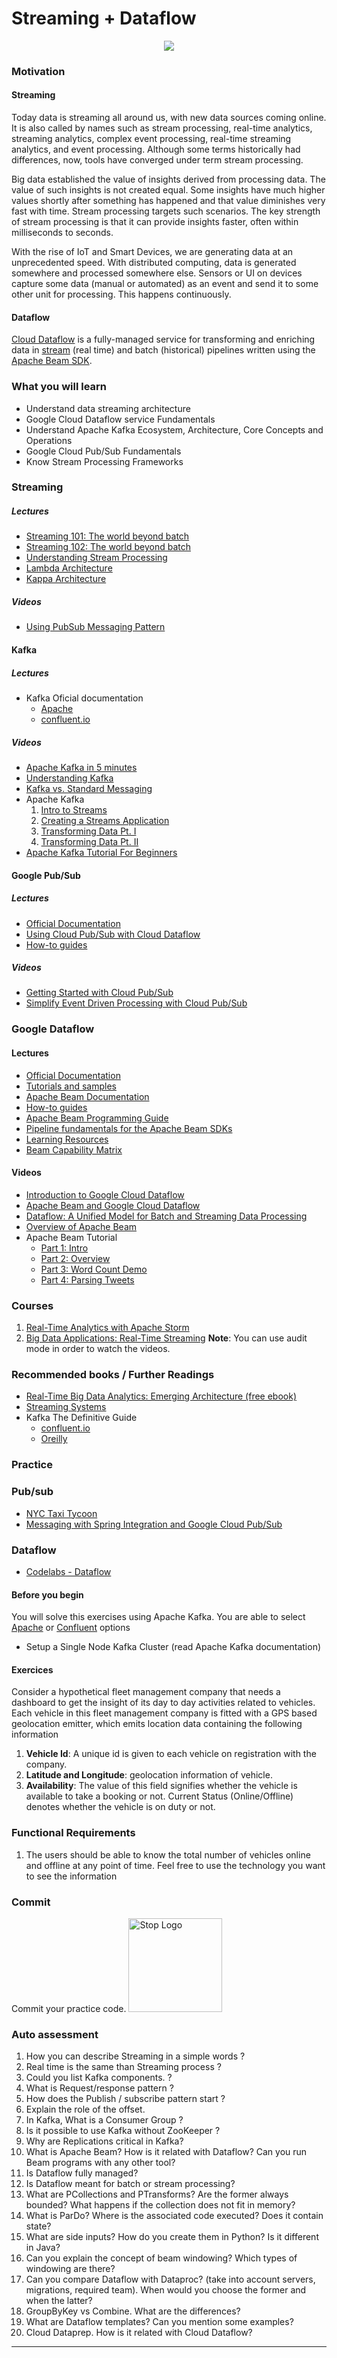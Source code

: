 # Streaming + Dataflow

  

<p align="center">

<img src="../assets/streaming_dataflow.png">

</p>

  

### Motivation ###
#### Streaming ####
Today data is streaming all around us, with new data sources coming online.
It is also called by names such as stream processing, real-time analytics, streaming analytics, complex event processing, real-time streaming analytics, and event processing. Although some terms historically had differences, now, tools have converged under term stream processing.

Big data established the value of insights derived from processing data. The value of such insights is not created equal. Some insights have much higher values shortly after something has happened and that value diminishes very fast with time. Stream processing targets such scenarios. The key strength of stream processing is that it can provide insights faster, often within milliseconds to seconds.

With the rise of IoT and Smart Devices, we are generating data at an unprecedented speed. With distributed computing, data is generated somewhere and processed somewhere else. Sensors or UI on devices capture some data (manual or automated) as an event and send it to some other unit for processing. This happens continuously.

#### Dataflow ####
[Cloud Dataflow](https://cloud.google.com/dataflow/) is a fully-managed service for transforming and enriching data in [stream](https://cloud.google.com/solutions/big-data/stream-analytics/) (real time) and batch (historical) pipelines written using the [Apache Beam SDK](https://beam.apache.org/).

### What you will learn ###
* Understand data streaming architecture
* Google Cloud Dataflow service Fundamentals
* Understand Apache Kafka Ecosystem, Architecture, Core Concepts and Operations
* Google Cloud Pub/Sub Fundamentals
* Know Stream Processing Frameworks 

### Streaming ###
##### Lectures ####
* [Streaming 101: The world beyond batch](https://www.oreilly.com/ideas/the-world-beyond-batch-streaming-101)
* [Streaming 102: The world beyond batch](https://www.oreilly.com/ideas/the-world-beyond-batch-streaming-102)
* [Understanding Stream Processing](readings/dzone-refcard265-streamprocessing-0523.pdf)
* [Lambda Architecture](http://lambda-architecture.net/)
* [Kappa Architecture](https://milinda.pathirage.org/kappa-architecture.com/)
##### Videos ####
* [Using PubSub Messaging Pattern](https://www.youtube.com/watch?v=gWUcW5OXTxk)

#### Kafka ###
##### Lectures ###
* Kafka Oficial documentation
	* [Apache](https://kafka.apache.org/documentation/)
	* [confluent.io](https://docs.confluent.io/current/)
##### Videos ###
* [Apache Kafka in 5 minutes](https://www.youtube.com/watch?v=PzPXRmVHMxI)
* [Understanding Kafka](https://www.youtube.com/watch?v=k-7lz6Ex354)
* [Kafka vs. Standard Messaging](https://www.youtube.com/watch?v=lwMjjTT1Q-Q&t=6s)
* Apache Kafka
	1. [Intro to Streams](https://www.youtube.com/watch?v=Z3JKCLG3VP4&t=198s)
	2. [Creating a Streams Application](https://www.youtube.com/watch?v=LxxeXI1mPKo)
	3. [Transforming Data Pt. I](https://www.youtube.com/watch?v=7JYEEx7SBuE)
	4. [Transforming Data Pt. II](https://www.youtube.com/watch?v=3kJgYIkAeHs)
* [Apache Kafka Tutorial For Beginners](https://www.youtube.com/watch?v=U4y2R3v9tlY)

#### Google Pub/Sub ###
##### Lectures ###
* [Official Documentation](https://cloud.google.com/pubsub/docs/)
* [Using Cloud Pub/Sub with Cloud Dataflow](https://cloud.google.com/pubsub/docs/pubsub-dataflow)
* [How-to guides](https://cloud.google.com/pubsub/docs/how-to)
##### Videos ###
* [Getting Started with Cloud Pub/Sub](https://www.youtube.com/watch?v=pU1zA-DMlWk)
* [Simplify Event Driven Processing with Cloud Pub/Sub](https://www.youtube.com/watch?v=oKU2wbTXMTY)


### Google Dataflow ###
#### Lectures ###
 * [Official Documentation](https://cloud.google.com/dataflow/docs/)
 * [Tutorials and samples](https://cloud.google.com/dataflow/docs/samples)
 * [Apache Beam Documentation](https://beam.apache.org/documentation/)
 * [How-to guides](https://cloud.google.com/dataflow/docs/how-to)
 * [Apache Beam Programming Guide](https://beam.apache.org/documentation/programming-guide/)
 * [Pipeline fundamentals for the Apache Beam SDKs](https://cloud.google.com/dataflow/docs/guides/beam-creating-a-pipeline)
 * [Learning Resources](https://beam.apache.org/documentation/resources/learning-resources/)
 * [Beam Capability Matrix](https://beam.apache.org/documentation/runners/capability-matrix/)
#### Videos ###
 * [Introduction to Google Cloud Dataflow](https://www.youtube.com/watch?v=1l-PBRothn0)
 * [Apache Beam and Google Cloud Dataflow](https://www.youtube.com/watch?v=ss6SaNBHLGc)
 * [Dataflow: A Unified Model for Batch and Streaming Data Processing](https://www.youtube.com/watch?v=3UfZN59Nsk8) 
 * [Overview of Apache Beam](https://www.youtube.com/watch?v=6EWt9WgAW8c)
 * Apache Beam Tutorial
	- [Part 1: Intro](https://www.youtube.com/watch?v=cpI9pDQK864)
	- [Part 2: Overview](https://www.youtube.com/watch?v=PFCndyov3kM)
	- [Part 3: Word Count Demo](https://www.youtube.com/watch?v=kSKRr5i7RHI)
	- [Part 4: Parsing Tweets](https://www.youtube.com/watch?v=rJZEvp1pfCE)
 
### Courses ###
1. [Real-Time Analytics with Apache Storm](https://www.udacity.com/course/real-time-analytics-with-apache-storm--ud381)
2. [Big Data Applications: Real-Time Streaming](https://www.coursera.org/learn/real-time-streaming-big-data)
	**Note**: You can use audit mode in order to watch the videos. 

### Recommended books / Further Readings ###
* [Real-Time Big Data Analytics: Emerging Architecture (free ebook)](https://www.oreilly.com/data/free/big-data-analytics-emerging-architecture.csp)
* [Streaming Systems](https://www.oreilly.com/library/view/streaming-systems/9781491983867/)
* Kafka The Definitive Guide
	* [confluent.io](https://www.confluent.io/resources/kafka-the-definitive-guide/)
	* [Oreilly](https://www.oreilly.com/library/view/kafka-the-definitive/9781491936153/#toc-start)


### Practice ###
### Pub/sub
* [NYC Taxi Tycoon](https://codelabs.developers.google.com/codelabs/cloud-dataflow-nyc-taxi-tycoon/#0)
* [Messaging with Spring Integration and Google Cloud Pub/Sub](https://codelabs.developers.google.com/codelabs/cloud-spring-cloud-gcp-pubsub-integration/index.html?index=..%2F..index#0)
### Dataflow
* [Codelabs - Dataflow](https://codelabs.developers.google.com/codelabs/cloud-dataflow-starter/#0)
  

#### Before you begin ####
You will solve this exercises using Apache Kafka. You are able to select [Apache](https://kafka.apache.org/) or [Confluent](https://www.confluent.io/) options 

* Setup a Single Node Kafka Cluster  (read Apache Kafka documentation)


#### Exercices ####
Consider a hypothetical fleet management company that needs a dashboard to get the insight of its day to day activities related to vehicles. Each vehicle in this fleet management company is fitted with a GPS based geolocation emitter, which emits location data containing the following information
1.  **Vehicle Id**: A unique id is given to each vehicle on registration with the company.   
2.  **Latitude and Longitude**: geolocation information of vehicle.
3.  **Availability**: The value of this field signifies whether the vehicle is available to take a booking or not.  Current Status (Online/Offline) denotes whether the vehicle is on duty or not.
    
### Functional Requirements
1.  The users should be able to know the total number of vehicles online and offline at any point of time. Feel free to use the technology you want to see the information
  

### Commit ###
Commit your practice code.
<img src="../assets/stop.png" title="Stop Logo" width="150" height="150">
  

### Auto assessment ###

1. How you can describe Streaming in a simple words ?
2. Real time is the same than Streaming process ?
3. Could you list Kafka components. ?
4. What is Request/response pattern ?
5. How does the Publish / subscribe pattern start ? 
6. Explain the role of the offset.
7. In Kafka, What is a Consumer Group ?
8. Is it possible to use Kafka without ZooKeeper ?
9. Why are Replications critical in Kafka?  
10. What is Apache Beam? How is it related with Dataflow? Can you run Beam programs with any other tool?
11. Is Dataflow fully managed? 
12. Is Dataflow meant for batch or stream processing?
13. What are PCollections and PTransforms? Are the former always bounded? What happens if the collection does not fit in memory?
14. What is ParDo? Where is the associated code executed? Does it contain state?
15. What are side inputs? How do you create them in Python? Is it different in Java?
16. Can you explain the concept of beam windowing? Which types of windowing are there?
17. Can you compare Dataflow with Dataproc? (take into account servers, migrations, required team). When would you choose the former and when the latter?
18. GroupByKey vs Combine. What are the differences?
19. What are Dataflow templates? Can you mention some examples?
20. Cloud Dataprep. How is it related with Cloud Dataflow?

---
